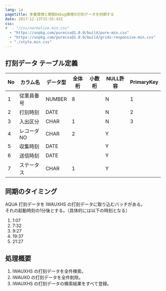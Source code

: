 ```yaml
---
lang: ja
pagetitle: 本番環境と開発Debug環境の打刻データを同期する
date: 2017-12-13T15:55:43Z
css:
#  - "/css/normalize.min.css"
  - "https://unpkg.com/purecss@1.0.0/build/pure-min.css"
  - "https://unpkg.com/purecss@1.0.0/build/grids-responsive-min.css"
  - "./style.min.css"
---
```



打刻データ テーブル定義
-------------

| No | カラム名   | データ型 | 全体桁 | 小数桁 | NULL許容 | PrimaryKey |
|----|------------|----------|--------|--------|----------|------------|
| 1  | 従業員番号 | NUMBER   | 8      |        | N        | 1          |
| 2  | 打刻時刻   | DATE     |        |        | N        | 2          |
| 3  | 入出区分   | CHAR     | 1      |        | N        | 3          |
| 4  | レコーダNO | CHAR     | 2      |        | Y        |            |
| 5  | 収集時刻   | DATE     |        |        | Y        |            |
| 6  | 送信時刻   | DATE     |        |        | Y        |            |
| 7  | ステータス | CHAR     | 1      |        | Y        |            |


同期のタイミング
-------------

AQUA 打刻データを IWAUXHS の打刻データに取り込むバッチがある。  
それの起動時刻の1分後とする。（具体的には以下の時刻となる）

1. 1:07
1. 7:32
1. 9:27
1. 19:37
1. 21:27


処理概要
-------------

1. IWAUXHS の打刻データを全件検索。
1. IWAUXO の打刻データを全件削除。
1. IWAUXHS の打刻データの検索結果をすべて登録。


